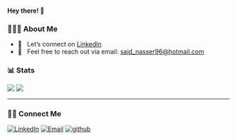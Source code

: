 #### Hey there! 🙂

### 👨🏻‍💻 About Me
- 💼  &nbsp; Let’s connect on [LinkedIn](https://www.linkedin.com/in/said-nasser/)
- 📧 &nbsp; Feel free to reach out via email: [said_nasser96@hotmail.com](mailto:said_nasser96@hotmail.com)

### 📊 Stats
[![](https://komarev.com/ghpvc/?username=saidxyz&color=blue&label=Profile%20Views)](https://github.com/saidxyz/saidxyz/)
[![](https://img.shields.io/github/followers/saidxyz?label=GitHub%20Followers)](https://github.com/saidxyz)

---

### 🤝🏻 Connect Me

<p>
<a href="https://www.linkedin.com/in/said-nasser/"><img alt="LinkedIn" src="https://img.shields.io/badge/LinkedIn-blue?style=flat-square&logo=linkedin"></a>  
<a href="mailto:said_nasser96@hotmail.com"><img alt="Email" src="https://img.shields.io/badge/Email-said_nasser96@hotmail.com-purple?style=flat-square&logo=gmail"></a>
<a href="https://github.com/saidxyz"><img alt="github" src="https://img.shields.io/badge/github.com-black?style=flat-square&logo=github"></a>
</p>
